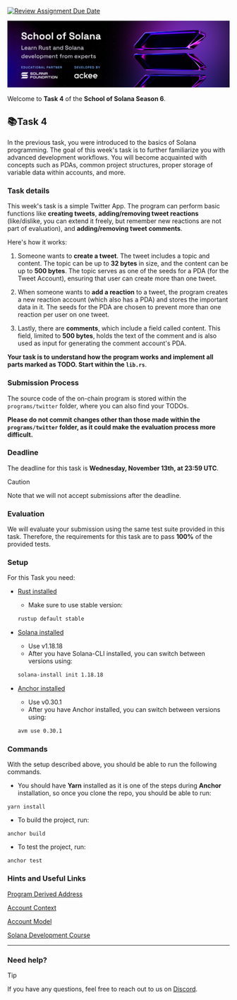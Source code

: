 [![Review Assignment Due Date](https://classroom.github.com/assets/deadline-readme-button-22041afd0340ce965d47ae6ef1cefeee28c7c493a6346c4f15d667ab976d596c.svg)](https://classroom.github.com/a/Q4Po520s)

![School of Solana](https://github.com/Ackee-Blockchain/school-of-solana/blob/master/.banner/banner.png?raw=true)

Welcome to **Task 4** of the **School of Solana Season 6**.

## 📚Task 4
In the previous task, you were introduced to the basics of Solana programming. The goal of this week's task is to further familiarize you with advanced development workflows. You will become acquainted with concepts such as PDAs, common project structures, proper storage of variable data within accounts, and more.

### Task details
This week's task is a simple Twitter App. The program can perform basic functions like **creating tweets**, **adding/removing tweet reactions** (like/dislike, you can extend it freely, but remember new reactions are not part of evaluation), and **adding/removing tweet comments**.

Here's how it works:

1. Someone wants to **create a tweet**. The tweet includes a topic and content. The topic can be up to **32 bytes** in size, and the content can be up to **500 bytes**. The topic serves as one of the seeds for a PDA (for the Tweet Account), ensuring that user can create more than one tweet.

2. When someone wants to **add a reaction** to a tweet, the program creates a new reaction account (which also has a PDA) and stores the important data in it. The seeds for the PDA are chosen to prevent more than one reaction per user on one tweet.

3. Lastly, there are **comments**, which include a field called content. This field, limited to **500 bytes**, holds the text of the comment and is also used as input for generating the comment account's PDA.

**Your task is to understand how the program works and implement all parts marked as TODO. Start within the `lib.rs`**.

### Submission Process
The source code of the on-chain program is stored within the `programs/twitter` folder, where you can also find your TODOs.

**Please do not commit changes other than those made within the `programs/twitter` folder, as it could make the evaluation process more difficult.**

### Deadline
The deadline for this task is **Wednesday, November 13th, at 23:59 UTC**.
>[!CAUTION]
>Note that we will not accept submissions after the deadline.

### Evaluation
We will evaluate your submission using the same test suite provided in this task. Therefore, the requirements for this task are to pass **100%** of the provided tests.

### Setup
For this Task you need:
- [Rust installed](https://www.rust-lang.org/tools/install)
    - Make sure to use stable version:
    ```bash
    rustup default stable
    ```
- [Solana installed](https://docs.solana.com/cli/install-solana-cli-tools)
    - Use v1.18.18
    - After you have Solana-CLI installed, you can switch between versions using:
    ```bash
    solana-install init 1.18.18
    ```

- [Anchor installed](https://www.anchor-lang.com/docs/installation)
    - Use v0.30.1
    - After you have Anchor installed, you can switch between versions using:
    ```bash
    avm use 0.30.1
    ```

### Commands
With the setup described above, you should be able to run the following commands.

- You should have **Yarn** installed as it is one of the steps during **Anchor** installation, so once you clone the repo, you should be able to run:
```
yarn install
```

- To build the project, run:
```
anchor build
```

- To test the project, run:
```
anchor test
```

### Hints and Useful Links
[Program Derived Address](https://solanacookbook.com/core-concepts/pdas.html)

[Account Context](https://docs.rs/anchor-lang/latest/anchor_lang/derive.Accounts.html)

[Account Model](https://solana.wiki/zh-cn/docs/account-model/)

[Solana Development Course](https://www.soldev.app/course)


-----

### Need help?
>[!TIP]
>If you have any questions, feel free to reach out to us on [Discord](https://discord.gg/z3JVuZyFnp).

